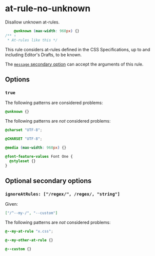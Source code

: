 # at-rule-no-unknown

Disallow unknown at-rules.

<!-- prettier-ignore -->
```css
    @unknown (max-width: 960px) {}
/** ↑
 * At-rules like this */
```

This rule considers at-rules defined in the CSS Specifications, up to and including Editor's Drafts, to be known.

The [`message` secondary option](https://github.com/stylelint/stylelint/16.6.1/docs/user-guide/configure.md#message) can accept the arguments of this rule.

## Options

### `true`

The following patterns are considered problems:

<!-- prettier-ignore -->
```css
@unknown {}
```

The following patterns are _not_ considered problems:

<!-- prettier-ignore -->
```css
@charset "UTF-8";
```

<!-- prettier-ignore -->
```css
@CHARSET "UTF-8";
```

<!-- prettier-ignore -->
```css
@media (max-width: 960px) {}
```

<!-- prettier-ignore -->
```css
@font-feature-values Font One {
  @styleset {}
}
```

## Optional secondary options

### `ignoreAtRules: ["/regex/", /regex/, "string"]`

Given:

```json
["/^--my-/", "--custom"]
```

The following patterns are _not_ considered problems:

<!-- prettier-ignore -->
```css
@--my-at-rule "x.css";
```

<!-- prettier-ignore -->
```css
@--my-other-at-rule {}
```

<!-- prettier-ignore -->
```css
@--custom {}
```
